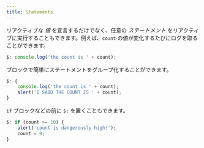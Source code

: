 ```yaml
---
title: Statements
---
```


リアクティブな _値_ を宣言するだけでなく、任意の _ステートメント_ をリアクティブに実行することもできます。例えば、`count` の値が変化するたびにログを取ることができます。

```js
$: console.log('the count is ' + count);
```

ブロックで簡単にステートメントをグループ化することができます。

```js
$: {
	console.log('the count is ' + count);
	alert('I SAID THE COUNT IS ' + count);
}
```

`if` ブロックなどの前に `$:` を置くこともできます。

```js
$: if (count >= 10) {
	alert('count is dangerously high!');
	count = 9;
}
```
